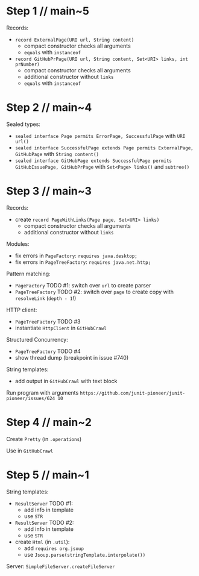 # Step 1 // main~5

Records:
* `record ExternalPage(URI url, String content)`
	* compact constructor checks all arguments
	* `equals` with `instanceof`
* `record GitHubPrPage(URI url, String content, Set<URI> links, int prNumber)`
	* compact constructor checks all arguments
	* additional constructor without `links`
	* `equals` with `instanceof`


# Step 2 // main~4

Sealed types:
* `sealed interface Page permits ErrorPage, SuccessfulPage` with `URI url()`
* `sealed interface SuccessfulPage extends Page permits ExternalPage, GitHubPage` with `String content()`
* `sealed interface GitHubPage extends SuccessfulPage permits GitHubIssuePage, GitHubPrPage` with `Set<Page> links()` and `subtree()`

# Step 3 // main~3

Records:
* create `record PageWithLinks(Page page, Set<URI> links)`
	* compact constructor checks all arguments
	* additional constructor without `links`

Modules:
* fix errors in `PageFactory`: `requires java.desktop;`
* fix errors in `PageTreeFactory`: `requires java.net.http;`

Pattern matching:
* `PageFactory` TODO #1: switch over `url` to create parser
* `PageTreeFactory` TODO #2: switch over `page` to create copy with `resolveLink` (`depth - 1`!)

HTTP client:
* `PageTreeFactory` TODO #3
* instantiate `HttpClient` in `GitHubCrawl`

Structured Concurrency:
* `PageTreeFactory` TODO #4
* show thread dump (breakpoint in issue #740)

String templates:
* add output in `GitHubCrawl` with text block

Run program with arguments `https://github.com/junit-pioneer/junit-pioneer/issues/624 10`


# Step 4 // main~2

Create `Pretty` (in `.operations`)

Use in `GitHubCrawl`


# Step 5 // main~1

String templates:
* `ResultServer` TODO #1:
	* add info in template
	* use `STR`
* `ResultServer` TODO #2:
	* add info in template
	* use `STR`
* create `Html` (in `.util`):
	* add `requires org.jsoup`
	* use `Jsoup.parse(stringTemplate.interpolate())`

Server: `SimpleFileServer.createFileServer`
